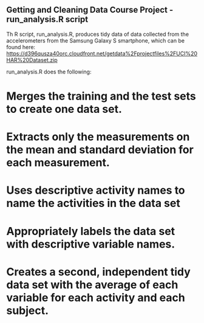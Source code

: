 Getting and Cleaning Data Course Project - run_analysis.R script
--------------------------
Th R script, run_analysis.R, produces tidy data of data collected from the accelerometers from the Samsung Galaxy S smartphone, which can be found here:
https://d396qusza40orc.cloudfront.net/getdata%2Fprojectfiles%2FUCI%20HAR%20Dataset.zip 

run_analysis.R does the following:
# Merges the training and the test sets to create one data set.
# Extracts only the measurements on the mean and standard deviation for each measurement. 
# Uses descriptive activity names to name the activities in the data set
# Appropriately labels the data set with descriptive variable names. 
# Creates a second, independent tidy data set with the average of each variable for each activity and each subject. 